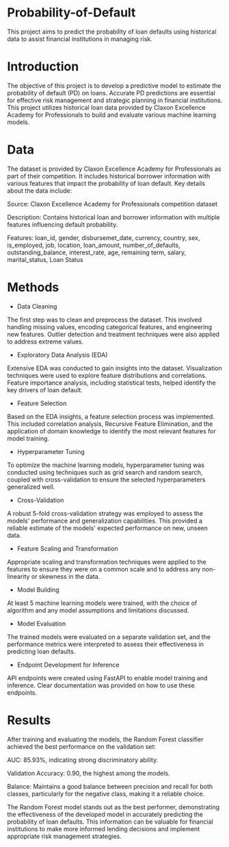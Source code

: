 # Probability-of-Default

This project aims to predict the probability of loan defaults using historical data to assist financial institutions in managing risk.


# Introduction
The objective of this project is to develop a predictive model to estimate the probability of default (PD) on loans. Accurate PD predictions are essential for effective risk management and strategic planning in financial institutions. This project utilizes historical loan data provided by Claxon Excellence Academy for Professionals to build and evaluate various machine learning models.

# Data
The dataset is provided by Claxon Excellence Academy for Professionals as part of their competition. It includes historical borrower information with various features that impact the probability of loan default. Key details about the data include:

Source: Claxon Excellence Academy for Professionals competition dataset

Description: Contains historical loan and borrower information with multiple features influencing default probability.

Features: loan_id, gender, disbursemet_date, currency, country, sex, is_employed, job, location, loan_amount, number_of_defaults, outstanding_balance, interest_rate, age, remaining term, salary, marital_status, Loan Status

# Methods

- Data Cleaning
  
The first step was to clean and preprocess the dataset. This involved handling missing values, encoding categorical features, and engineering new features. Outlier detection and treatment techniques were also applied to address extreme values.

- Exploratory Data Analysis (EDA)
  
Extensive EDA was conducted to gain insights into the dataset. Visualization techniques were used to explore feature distributions and correlations. Feature importance analysis, including statistical tests, helped identify the key drivers of loan default.

- Feature Selection
  
Based on the EDA insights, a feature selection process was implemented. This included correlation analysis, Recursive Feature Elimination, and the application of domain knowledge to identify the most relevant features for model training.

- Hyperparameter Tuning
  
To optimize the machine learning models, hyperparameter tuning was conducted using techniques such as grid search and random search, coupled with cross-validation to ensure the selected hyperparameters generalized well.

- Cross-Validation
  
A robust 5-fold cross-validation strategy was employed to assess the models' performance and generalization capabilities. This provided a reliable estimate of the models' expected performance on new, unseen data.

- Feature Scaling and Transformation
  
Appropriate scaling and transformation techniques were applied to the features to ensure they were on a common scale and to address any non-linearity or skewness in the data.

- Model Building
  
At least 5 machine learning models were trained, with the choice of algorithm and any model assumptions and limitations discussed.

- Model Evaluation

The trained models were evaluated on a separate validation set, and the performance metrics were interpreted to assess their effectiveness in predicting loan defaults.

- Endpoint Development for Inference

API endpoints were created using FastAPI to enable model training and inference. Clear documentation was provided on how to use these endpoints.

# Results

After training and evaluating the models, the Random Forest classifier achieved the best performance on the validation set:

AUC: 85.93%, indicating strong discriminatory ability.

Validation Accuracy: 0.90, the highest among the models.

Balance: Maintains a good balance between precision and recall for both classes, particularly for the negative class, making it a reliable choice.

The Random Forest model stands out as the best performer, demonstrating the effectiveness of the developed model in accurately predicting the probability of loan defaults. This information can be valuable for financial institutions to make more informed lending decisions and implement appropriate risk management strategies.


